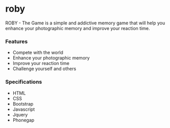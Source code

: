 # roby
ROBY - The Game is a simple and addictive memory game that will help you enhance your photographic memory and improve your reaction time.

### Features

* Compete with the world
* Enhance your photographic memory
* Improve your reaction time
* Challenge yourself and others

### Specifications
* HTML 
* CSS 
* Bootstrap 
* Javascript 
* Jquery 
* Phonegap